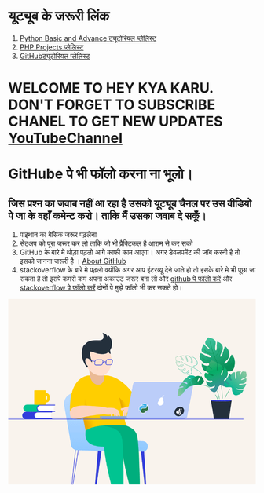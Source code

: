 # यूट्यूब के जरूरी लिंक 
1. [Python Basic and Advance ट्यूटोरियल प्लेलिस्ट](https://www.youtube.com/playlist?list=PLK6wiPavf7QikS9PMYrGZXz1HlE1KZLD3)
2. [PHP Projects प्लेलिस्ट](https://www.youtube.com/playlist?list=PLK6wiPavf7QiEj6IPc3lkjz1wR4w9RM6B)
3. [GitHubट्यूटोरियल प्लेलिस्ट](https://www.youtube.com/watch?v=LUyVs2MTlTM&list=PLK6wiPavf7Qjydpc5v-hdIoqCx2V19pHP)


# WELCOME TO HEY KYA KARU. DON'T FORGET TO SUBSCRIBE CHANEL TO GET NEW UPDATES [YouTubeChannel](https://www.youtube.com/channel/UCphs2JfmIClR62wbyf76HDg/featured?view_as=subscriber)

# GitHube पे भी फॉलो करना ना भूलो। 

## जिस प्रश्न का जवाब नहीं आ रहा है उसको यूट्यूब चैनल पर उस वीडियो पे जा के वहाँ कमेन्ट करो। ताकि मैं उसका जवाब दे सकूँ। 

1. पाइथान का बेसिक जरूर पढ़लेना 
2. सेटअप को पूरा जरूर कर लो ताकि जो भी प्रैक्टिकल है आराम से कर सको 
3. GitHub के बारे मे थोड़ा पढ़लो आगे काफी काम आएगा। अगर डेवलपमेंट की जॉब करनी है तो इसको जानना जरूरी है । [About GitHub](https://github.com/features)
4. stackoverflow के बारे मे पढ़लो क्योंकि अगर आप इंटरव्यू देने जाते हो तो इसके बारे मे भी पूछा जा सकता है तो इसपे कमसे कम अपना अकाउंट जरूर बना लो और [github पे फॉलो करें](https://github.com/heysushil) और [stackoverflow पे फॉलो करें](https://stackoverflow.com/users/4000266/heysushil) दोनों पे मुझे फॉलो भी कर सकते हो।

![hey kya karu python training](https://github.com/heysushil/python_basic_and_advance_with_excercise/blob/master/other/python-training-with-example.gif)